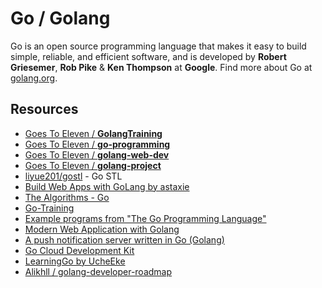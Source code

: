 # Go / Golang

Go is an open source programming language that makes it easy to build simple, reliable, and efficient software, and is developed by **Robert Griesemer**, **Rob Pike** & **Ken Thompson** at **Google**. Find more about Go at [golang.org](https://golang.org/). 

## Resources

- [Goes To Eleven / **GolangTraining**](https://github.com/GoesToEleven/GolangTraining)
- [Goes To Eleven / **go-programming**](https://github.com/GoesToEleven/go-programming)
- [Goes To Eleven / **golang-web-dev**](https://github.com/GoesToEleven/golang-web-dev)
- [Goes To Eleven / **golang-project**](https://github.com/GoesToEleven/golang-project)
- [liyue201/gostl](https://github.com/liyue201/gostl) - Go STL
- [Build Web Apps with GoLang by astaxie](https://github.com/astaxie/build-web-application-with-golang)
- [The Algorithms - Go](https://github.com/TheAlgorithms/Go)
- [Go-Training](https://github.com/go-training/training)
- [Example programs from "The Go Programming Language"](https://github.com/adonovan/gopl.io)
- [Modern Web Application with Golang](https://github.com/StarpTech/go-web)
- [A push notification server written in Go (Golang)](https://github.com/appleboy/gorush)
- [Go Cloud Development Kit](https://github.com/google/go-cloud)
- [LearningGo by UcheEke](https://github.com/UcheEke/LearningGo)
- [Alikhll / golang-developer-roadmap](https://github.com/Alikhll/golang-developer-roadmap)
